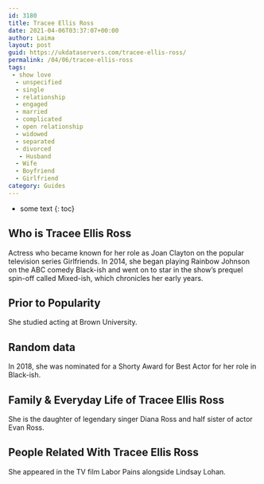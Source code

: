 ```yaml
---
id: 3180
title: Tracee Ellis Ross
date: 2021-04-06T03:37:07+00:00
author: Laima
layout: post
guid: https://ukdataservers.com/tracee-ellis-ross/
permalink: /04/06/tracee-ellis-ross
tags:
 - show love
  - unspecified
  - single
  - relationship
  - engaged
  - married
  - complicated
  - open relationship
  - widowed
  - separated
  - divorced
   - Husband
  - Wife
  - Boyfriend
  - Girlfriend
category: Guides
---
```


* some text
{: toc}


## Who is Tracee Ellis Ross
                  
                  
                  
Actress who became known for her role as Joan Clayton on the popular television series Girlfriends. In 2014, she began playing Rainbow Johnson on the ABC comedy Black-ish and went on to star in the show&#8217;s prequel spin-off called Mixed-ish, which chronicles her early years.
                  
              
            
              
            
                
                
                
## Prior to Popularity
                  
                  
                  
She studied acting at Brown University.
                  
              
            
              
            
                
                
                
## Random data
                  
                  
                  
In 2018, she was nominated for a Shorty Award for Best Actor for her role in Black-ish.
                  
              
            
              
            
                
                
                
## Family & Everyday Life of Tracee Ellis Ross
                  
                  
                  
She is the daughter of legendary singer Diana Ross and half sister of actor Evan Ross.
                  
              
            
              
            
                
                
                
## People Related With Tracee Ellis Ross
                  
                  
                  
She appeared in the TV film Labor Pains alongside Lindsay Lohan.
                  
              
            
              
            
                
              
            
              
              
            
            
              
            
          
          
          